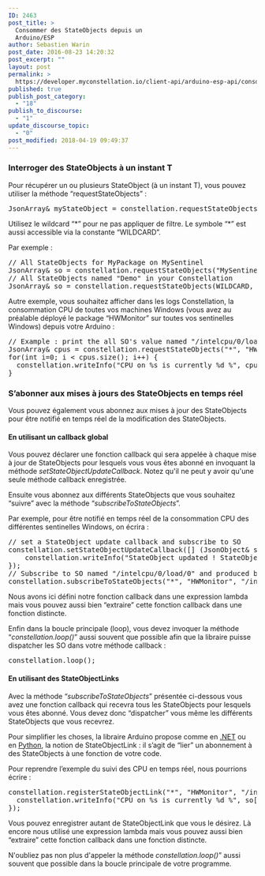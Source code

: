 ```yaml
---
ID: 2463
post_title: >
  Consommer des StateObjects depuis un
  Arduino/ESP
author: Sebastien Warin
post_date: 2016-08-23 14:20:32
post_excerpt: ""
layout: post
permalink: >
  https://developer.myconstellation.io/client-api/arduino-esp-api/consommer-des-stateobjects-depuis-arduino-esp/
published: true
publish_post_category:
  - "18"
publish_to_discourse:
  - "1"
update_discourse_topic:
  - "0"
post_modified: 2018-04-19 09:49:37
---
```

<h3>Interroger des StateObjects à un instant T</h3>
Pour récupérer un ou plusieurs StateObject (à un instant T), vous pouvez utiliser la méthode “requestStateObjects” :
<pre class="lang:cpp decode:true">JsonArray&amp; myStateObject = constellation.requestStateObjects(sentinel, package, name, type);</pre>
Utilisez le wildcard “*” pour ne pas appliquer de filtre. Le symbole “*” est aussi accessible via la constante “WILDCARD”.

Par exemple :
<pre class="lang:cpp decode:true">// All StateObjects for MyPackage on MySentinel
JsonArray&amp; so = constellation.requestStateObjects("MySentinel", "MyPackage", "*", "*");
// All StateObjects named "Demo" in your Constellation
JsonArray&amp; so = constellation.requestStateObjects(WILDCARD, WILDCARD, "Demo", WILDCARD);</pre>
Autre exemple, vous souhaitez afficher dans les logs Constellation, la consommation CPU de toutes vos machines Windows (vous avez au préalable déployé le package “HWMonitor” sur toutes vos sentinelles Windows) depuis votre Arduino :
<pre class="lang:cpp decode:true">// Example : print the all SO's value named "/intelcpu/0/load/0" and produced by the "HWMonitor" package (on all sentinels)
JsonArray&amp; cpus = constellation.requestStateObjects("*", "HWMonitor", "/intelcpu/0/load/0");
for(int i=0; i &lt; cpus.size(); i++) {	
  constellation.writeInfo("CPU on %s is currently %d %", cpus[i]["SentinelName"].as&lt;char *&gt;(), cpus[i]["Value"]["Value"].as&lt;float&gt;());
}</pre>
<h3>S’abonner aux mises à jours des StateObjects en temps réel</h3>
Vous pouvez également vous abonnez aux mises à jour des StateObjects pour être notifié en temps réel de la modification des StateObjects.
<h4>En utilisant un callback global</h4>
Vous pouvez déclarer une fonction callback qui sera appelée à chaque mise à jour de StateObjects pour lesquels vous vous êtes abonné en invoquant la méthode <em>setStateObjectUpdateCallback</em>. Notez qu'il ne peut y avoir qu'une seule méthode callback enregistrée.

Ensuite vous abonnez aux différents StateObjects que vous souhaitez “suivre” avec la méthode “<em>subscribeToStateObjects</em>”.

Par exemple, pour être notifié en temps réel de la consommation CPU des différentes sentinelles Windows, on écrira :
<pre class="lang:cpp decode:true">// set a StateObject update callback and subscribe to SO
constellation.setStateObjectUpdateCallback([] (JsonObject&amp; so) {
    constellation.writeInfo("StateObject updated ! StateObject name = %s", so["Name"].as&lt;char *&gt;()); 
});
// Subscribe to SO named "/intelcpu/0/load/0" and produced by the "HWMonitor" package (on all sentinels)
constellation.subscribeToStateObjects("*", "HWMonitor", "/intelcpu/0/load/0");</pre>
Nous avons ici défini notre fonction callback dans une expression lambda mais vous pouvez aussi bien “extraire” cette fonction callback dans une fonction distincte.

Enfin dans la boucle principale (loop), vous devez invoquer la méthode “<em>constellation.loop()</em>” aussi souvent que possible afin que la libraire puisse dispatcher les SO dans votre méthode callback :
<pre class="lang:cpp decode:true">constellation.loop();</pre>
<h4>En utilisant des StateObjectLinks</h4>
Avec la méthode “<em>subscribeToStateObjects</em>” présentée ci-dessous vous avez une fonction callback qui recevra tous les StateObjects pour lesquels vous êtes abonné. Vous devez donc “dispatcher” vous même les différents StateObjects que vous recevrez.

Pour simplifier les choses, la libraire Arduino propose comme en <a href="/client-api/net-package-api/consommer-des-stateobjects/#Les_StateObjectLink">.NET</a> ou en <a href="/client-api/python-api/consommer-des-stateobjects-en-python/">Python</a>, la notion de StateObjectLink : il s’agit de “lier” un abonnement à des StateObjects à une fonction de votre code.

Pour reprendre l’exemple du suivi des CPU en temps réel, nous pourrions écrire :
<pre class="lang:cpp decode:true">constellation.registerStateObjectLink("*", "HWMonitor", "/intelcpu/0/load/0", [](JsonObject&amp; so) {
  constellation.writeInfo("CPU on %s is currently %d %", so["SentinelName"].as&lt;char *&gt;(), so["Value"]["Value"].as&lt;float&gt;());
});</pre>
Vous pouvez enregistrer autant de StateObjectLink que vous le désirez. Là encore nous utilisé une expression lambda mais vous pouvez aussi bien “extraire” cette fonction callback dans une fonction distincte.

N'oubliez pas non plus d'appeler la méthode <em>constellation.loop()</em>” aussi souvent que possible dans la boucle principale de votre programme.